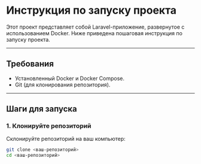 # Инструкция по запуску проекта

Этот проект представляет собой Laravel-приложение, развернутое с использованием Docker. Ниже приведена пошаговая инструкция по запуску проекта.

---

## Требования

- Установленный Docker и Docker Compose.
- Git (для клонирования репозитория).

---

## Шаги для запуска

### 1. Клонируйте репозиторий

Склонируйте репозиторий на ваш компьютер:

```bash
git clone <ваш-репозиторий>
cd <ваш-репозиторий>

